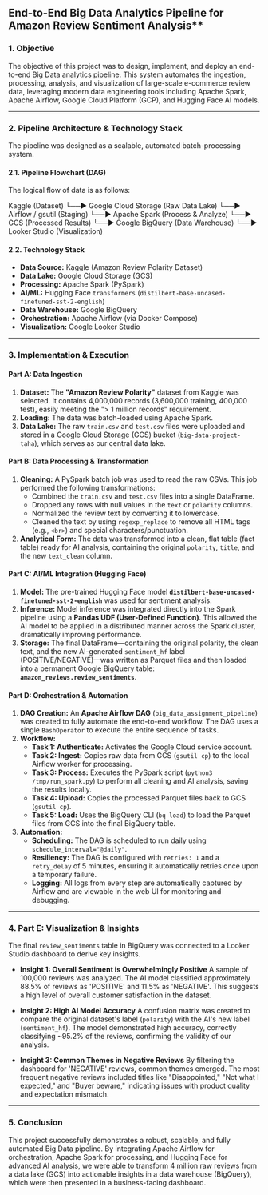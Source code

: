 ## End-to-End Big Data Analytics Pipeline for Amazon Review Sentiment Analysis**

### **1. Objective**

The objective of this project was to design, implement, and deploy an end-to-end Big Data analytics pipeline. This system automates the ingestion, processing, analysis, and visualization of large-scale e-commerce review data, leveraging modern data engineering tools including Apache Spark, Apache Airflow, Google Cloud Platform (GCP), and Hugging Face AI models.

---

### **2. Pipeline Architecture & Technology Stack**

The pipeline was designed as a scalable, automated batch-processing system.

#### **2.1. Pipeline Flowchart (DAG)**
The logical flow of data is as follows:

Kaggle (Dataset) └──► Google Cloud Storage (Raw Data Lake) └──► Airflow / gsutil (Staging) └──► Apache Spark (Process & Analyze) └──► GCS (Processed Results) └──► Google BigQuery (Data Warehouse) └──► Looker Studio (Visualization)

#### **2.2. Technology Stack**
* **Data Source:** Kaggle (Amazon Review Polarity Dataset)
* **Data Lake:** Google Cloud Storage (GCS)
* **Processing:** Apache Spark (PySpark)
* **AI/ML:** Hugging Face `transformers` (`distilbert-base-uncased-finetuned-sst-2-english`)
* **Data Warehouse:** Google BigQuery
* **Orchestration:** Apache Airflow (via Docker Compose)
* **Visualization:** Google Looker Studio

---

### **3. Implementation & Execution**

#### **Part A: Data Ingestion**
1.  **Dataset:** The **"Amazon Review Polarity"** dataset from Kaggle was selected. It contains 4,000,000 records (3,600,000 training, 400,000 test), easily meeting the "> 1 million records" requirement.
2.  **Loading:** The data was batch-loaded using Apache Spark.
3.  **Data Lake:** The raw `train.csv` and `test.csv` files were uploaded and stored in a Google Cloud Storage (GCS) bucket (`big-data-project-taha`), which serves as our central data lake.

#### **Part B: Data Processing & Transformation**
1.  **Cleaning:** A PySpark batch job was used to read the raw CSVs. This job performed the following transformations:
    * Combined the `train.csv` and `test.csv` files into a single DataFrame.
    * Dropped any rows with null values in the `text` or `polarity` columns.
    * Normalized the review text by converting it to lowercase.
    * Cleaned the text by using `regexp_replace` to remove all HTML tags (e.g., `<br>`) and special characters/punctuation.
2.  **Analytical Form:** The data was transformed into a clean, flat table (fact table) ready for AI analysis, containing the original `polarity`, `title`, and the new `text_clean` column.

#### **Part C: AI/ML Integration (Hugging Face)**
1.  **Model:** The pre-trained Hugging Face model **`distilbert-base-uncased-finetuned-sst-2-english`** was used for sentiment analysis.
2.  **Inference:** Model inference was integrated directly into the Spark pipeline using a **Pandas UDF (User-Defined Function)**. This allowed the AI model to be applied in a distributed manner across the Spark cluster, dramatically improving performance.
3.  **Storage:** The final DataFrame—containing the original polarity, the clean text, and the new AI-generated `sentiment_hf` label (POSITIVE/NEGATIVE)—was written as Parquet files and then loaded into a permanent Google BigQuery table: **`amazon_reviews.review_sentiments`**.

#### **Part D: Orchestration & Automation**
1.  **DAG Creation:** An **Apache Airflow DAG** (`big_data_assignment_pipeline`) was created to fully automate the end-to-end workflow. The DAG uses a single `BashOperator` to execute the entire sequence of tasks.
2.  **Workflow:**
    * **Task 1: Authenticate:** Activates the Google Cloud service account.
    * **Task 2: Ingest:** Copies raw data from GCS (`gsutil cp`) to the local Airflow worker for processing.
    * **Task 3: Process:** Executes the PySpark script (`python3 /tmp/run_spark.py`) to perform all cleaning and AI analysis, saving the results locally.
    * **Task 4: Upload:** Copies the processed Parquet files back to GCS (`gsutil cp`).
    * **Task 5: Load:** Uses the BigQuery CLI (`bq load`) to load the Parquet files from GCS into the final BigQuery table.
3.  **Automation:**
    * **Scheduling:** The DAG is scheduled to run daily using `schedule_interval="@daily"`.
    * **Resiliency:** The DAG is configured with `retries: 1` and a `retry_delay` of 5 minutes, ensuring it automatically retries once upon a temporary failure.
    * **Logging:** All logs from every step are automatically captured by Airflow and are viewable in the web UI for monitoring and debugging.

---

### **4. Part E: Visualization & Insights**

The final `review_sentiments` table in BigQuery was connected to a Looker Studio dashboard to derive key insights.

* **Insight 1: Overall Sentiment is Overwhelmingly Positive**
    A sample of 100,000 reviews was analyzed. The AI model classified approximately 88.5% of reviews as 'POSITIVE' and 11.5% as 'NEGATIVE'. This suggests a high level of overall customer satisfaction in the dataset.
    

* **Insight 2: High AI Model Accuracy**
    A confusion matrix was created to compare the original dataset's label (`polarity`) with the AI's new label (`sentiment_hf`). The model demonstrated high accuracy, correctly classifying ~95.2% of the reviews, confirming the validity of our analysis.
    

* **Insight 3: Common Themes in Negative Reviews**
    By filtering the dashboard for 'NEGATIVE' reviews, common themes emerged. The most frequent negative reviews included titles like "Disappointed," "Not what I expected," and "Buyer beware," indicating issues with product quality and expectation mismatch.
    

---

### **5. Conclusion**

This project successfully demonstrates a robust, scalable, and fully automated Big Data pipeline. By integrating Apache Airflow for orchestration, Apache Spark for processing, and Hugging Face for advanced AI analysis, we were able to transform 4 million raw reviews from a data lake (GCS) into actionable insights in a data warehouse (BigQuery), which were then presented in a business-facing dashboard.
